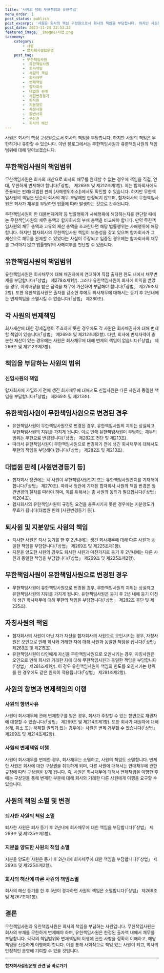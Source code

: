 ```yaml
---
title: '사원의 책임 무한책임과 유한책임'
menu_order: 1
post_status: publish
post_excerpt: '사원은 회사의 핵심 구성원으로서 회사의 책임을 부담합니다. 하지만 사원의 책임은 무한하거나 유한할 수 있습니다. 이번 블로그에서는 무한책임사원과 유한책임사원의 책임범위에 대해 알아보겠습니다.'
post_date: 2023-11-24 22:53:23
featured_image: _images/사업.png
taxonomy:
    category:
        - 사업
        - 합자회사설립운영
    post_tag:
        - 무한책임사원
        -  유한책임사원
        -  회사책임
        -  사원의 책임
        -  회사채무
        -  변제책임
        -  합자회사
        -  대법원 판례
        -  사원변경등기
        -  퇴사원
        -  지분양도
        -  자칭사원
        -  항변사유
        -  구상권
        -  회사의 해산
---
```



사원은 회사의 핵심 구성원으로서 회사의 책임을 부담합니다. 하지만 사원의 책임은 무한하거나 유한할 수 있습니다. 이번 블로그에서는 무한책임사원과 유한책임사원의 책임범위에 대해 알아보겠습니다.

## 무한책임사원의 책임범위
무한책임사원은 회사의 재산으로 회사의 채무를 완제할 수 없는 경우에 책임을 직접, 연대, 무한하게 변제해야 합니다(「상법」 제269조 및 제212조제1항). 이는 합자회사에도 준용되는 판례(대법원 판례 [사해행위취소])에서도 확인할 수 있습니다. 하지만 무한책임사원의 책임은 단순히 회사의 채무 부담에만 한정되지 않으며, 합자회사의 무한책임사원은 회사가 채무를 부담하면 법률에 따라 발생하는 것으로 간주됩니다.

무한책임사원이 한 대물변제계약 등 법률행위가 사해행위에 해당하는지를 판단할 때에는 무한책임사원의 채무 총액과 합자회사의 부채 총액을 비교해야 합니다. 만약 무한책임사원의 채무 총액과 고유의 재산 총액을 초과한다면 해당 법률행위는 사해행위에 해당합니다. 하지만 합자회사의 무한책임사원 책임이 보충성을 갖고 있으며 합자회사가 그 재산으로 채무를 완제할 수 있었다는 사실이 주장되고 입증된 경우에는 합자회사의 채무를 고려하지 않고 법률행위의 사해여부를 판단할 수 있습니다.

## 유한책임사원의 책임범위
유한책임사원은 회사채무에 대해 채권자에게 연대하여 직접 출자한 한도 내에서 채무변제를 부담합니다(「상법」 제279조제1항). 그러나 유한책임사원이 회사에 이익을 받았을 경우, 이익배당을 받은 금액을 채무에 가산하여 부담해야 합니다(「상법」 제279조제2항). 또한 유한책임사원은 출자를 감소한 후에도 회사채무에 대해서는 등기 후 2년내에는 변제책임을 소멸시킬 수 없습니다(「상법」 제280조).

## 각 사원의 변제책임
회사재산에 대한 강제집행이 주효하지 못한 경우에도 각 사원은 회사채권자에 대해 변제할 책임이 있습니다(「상법」 제269조 및 제212조제2항). 다만, 회사에 변제자력이 충분한 재산이 있는 경우에는 사원은 회사채무에 대해 변제의 책임이 없습니다(「상법」 제269조 및 제212조제3항).

## 책임을 부담하는 사원의 범위
### 신입사원의 책임
합자회사에 가입하기 전에 생긴 회사채무에 대해서도 신입사원은 다른 사원과 동일한 책임을 부담합니다(「상법」 제269조 및 제213조).

## 유한책임사원이 무한책임사원으로 변경된 경우
- 유한책임사원이 무한책임사원으로 변경된 경우, 유한책임사원의 지위는 상실되고 무한책임사원의 지위를 가지게 됩니다. 이로 인해 유한책임사원이 부담하는 채무의 범위는 무한으로 변경됩니다(「상법」 제282조 전단 및 제213조).
- 따라서 유한책임사원이 무한책임사원으로 변경하기 전에 생긴 회사채무에 대해서도 무한의 책임을 부담해야 합니다(「상법」 제282조 및 제213조).

## 대법원 판례 [사원변경등기 등]
- 합자회사 정관에는 각 사원이 무한책임사원인지 또는 유한책임사원인지를 기재해야 합니다(「상법」 제270조). 따라서 정관에 기재된 합자회사 사원의 책임 변경은 정관변경의 절차를 따라야 하며, 이를 위해서는 총 사원의 동의가 필요합니다(「상법」 제204조).
- 합자회사의 유한책임사원이 규정된 요건을 충족시키지 못한 경우에는 지분양도가 무효가 됩니다(대법원 판례 [사원변경등기 등]).

## 퇴사원 및 지분양도 사원의 책임
- 퇴사한 사원은 퇴사 등기를 한 후 2년내에는 생긴 회사채무에 대해 다른 사원과 동일한 책임을 부담합니다(「상법」 제269조 및 제225조제1항).
- 지분을 양도한 사원의 경우도 퇴사한 사원과 마찬가지로 등기 후 2년내에는 다른 사원과 동일한 책임을 부담합니다(「상법」 제269조 및 제225조제2항).

## 무한책임사원이 유한책임사원으로 변경된 경우
- 무한책임사원이 유한책임사원으로 변경된 경우, 무한책임사원의 지위는 상실되고 유한책임사원의 지위를 가지게 됩니다. 유한책임사원은 등기 후 2년 내에 등기 이전에 생긴 회사채무에 대해 무한의 책임을 부담합니다(「상법」 제282조 후단 및 제225조).

## 자칭사원의 책임
- 합자회사의 사원이 아닌 자가 자신을 합자회사의 사원으로 오인시키는 경우, 자칭사원은 오인으로 인해 회사와 거래한 자에 대해 사원과 동일한 책임을 집니다(「상법」 제269조 및 제215조).
- 유한책임사원이 타인에게 자신을 무한책임사원으로 오인시키는 경우, 자칭사원은 오인으로 인해 회사와 거래한 자에 대해 무한책임사원과 동일한 책임을 부담합니다(「상법」 제281조제1항). 이 경우 유한책임사원이 책임의 한도를 오인시키는 행위를 한 경우에도 같은 원칙이 적용됩니다(「상법」 제281조제2항).

## 사원의 항변과 변제책임의 이행
### 사원의 항변사유
사원이 회사채무에 관해 변제청구를 받은 경우, 회사가 주장할 수 있는 항변으로 채권자에 대항할 수 있습니다(「상법」 제269조 및 제214조제1항). 또한 회사가 채권자에 대해 상계, 취소 또는 해제할 권리가 있는 경우에는 사원은 변제 거부할 수 있습니다(「상법」 제269조 및 제214조제2항).

### 사원의 변제책임 이행
사원이 회사채무를 변제한 경우, 회사채무는 소멸하고, 사원의 책임도 소멸합니다. 변제한 사원은 회사에 대한 구상권을 취득하게 되며, 다른 사원에 대해서는 연대채무에 관한 규정에 따라 구상권을 갖게 됩니다. 즉, 사원은 회사채무에 대해서 변제책임을 이행한 후에는 구상권을 통해 변제한 부분에 대해 회사와 거래한 다른 사원에게 이행을 요구할 수 있습니다.

## 사원의 책임 소멸 및 변경
### 퇴사한 사원의 책임 소멸
퇴사한 사원은 퇴사 등기 후 2년내에 회사채무에 대한 책임을 부담합니다(「상법」 제269조 및 제225조제1항).

### 지분을 양도한 사원의 책임 소멸
지분을 양도한 사원은 등기 후 2년내에 회사채무에 대한 책임을 부담합니다(「상법」 제269조 및 제225조제2항).

### 회사의 해산에 따른 사원의 책임소멸
회사의 해산 등기를 한 후 5년이 경과하면 사원의 책임은 소멸합니다(「상법」 제269조 및 제267조제1항).

## 결론
무한책임사원과 유한책임사원은 회사의 책임을 부담하는 사원입니다. 무한책임사원은 회사의 부채를 무한하게 변제해야 하며, 유한책임사원은 한정된 출자액 내에서 채무를 부담합니다. 각각의 책임범위와 변제책임의 이행에 관한 사항을 정확히 이해하고, 해당 책임을 신중하게 이행해야 합니다. 이를 통해 사회적으로 책임 있는 사원이 되고, 회사의 안정적인 운영에 기여할 수 있을 것입니다.
<!-- wp:separator -->
<hr class="wp-block-separator has-alpha-channel-opacity"/>
<!-- /wp:separator -->

<!-- wp:group {"backgroundColor":"base","layout":{"type":"constrained"}} -->
<div class="wp-block-group has-base-background-color has-background"><!-- wp:paragraph {"align":"center","fontSize":"medium"} -->
<p class="has-text-align-center has-large-font-size"><strong>합자회사설립운영 관련 글 바로가기</strong></p>
<!-- /wp:paragraph -->


<!-- wp:latest-posts
{"categories":[{"id":27402,"count":19,"description":"","link":"https://uknowlaw.com/category/%ed%95%a9%ec%9e%90%ed%9a%8c%ec%82%ac%ec%84%a4%eb%a6%bd%ec%9a%b4%ec%98%81/","name":"합자회사설립운영","slug":"합자회사설립운영","taxonomy":"category","parent":0,"meta":[],"_links":{"self":[{"href":"https://uknowlaw.com/wp-json/wp/v2/categories/27402"}],"collection":[{"href":"https://uknowlaw.com/wp-json/wp/v2/categories"}],"about":[{"href":"https://uknowlaw.com/wp-json/wp/v2/taxonomies/category"}],"wp:post_type":[{"href":"https://uknowlaw.com/wp-json/wp/v2/posts?categories=27402"}],"curies":[{"name":"wp","href":"https://api.w.org/{rel}","templated":true}]}}],"postsToShow":100,"excerptLength":28,"postLayout":"grid","columns":2,"featuredImageAlign":"left","featuredImageSizeSlug":"large","fontSize":"small"} /--></div>
<!-- /wp:group -->